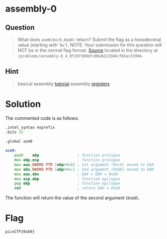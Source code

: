 # assembly-0
## Question
>What does `asm0(0xc9,0xb0)` return? Submit the flag as a hexadecimal value (starting with '`0x`'). NOTE: Your submission for this question will NOT be in the normal flag format. [Source](files/intro_asm_rev.S) located in the directory at `/problems/assembly-0_4_0f197369bfc00a9211504cf65ac31994`. 

## Hint
>basical assembly [tutorial](https://www.tutorialspoint.com/assembly_programming/assembly_basic_syntax.htm)
>assembly [registers](https://www.tutorialspoint.com/assembly_programming/assembly_registers.htm)

# Solution
The commented code is as follows:
```asm
.intel_syntax noprefix
.bits 32
	
.global asm0

asm0:
	push	ebp                 ; function prologue
	mov	ebp,esp                 ; function prologue
	mov	eax,DWORD PTR [ebp+0x8] ; 1st argument (0xc9) moved to EAX
	mov	ebx,DWORD PTR [ebp+0xc] ; 2nd argument (0xb0) moved to EBX
	mov	eax,ebx                 ; EAX = EBX = 0xb0
	mov	esp,ebp                 ; function epilogue
	pop	ebp	                    ; function epilogue
	ret                         ; return EAX = 0xb0
```

The function will return the value of the second argument (`0xb0`).

# Flag
`picoCTF{0xb0}`
